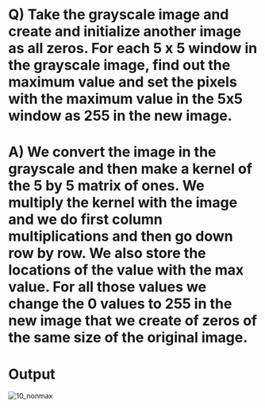 # Q) Take the grayscale image and create and initialize another image as all zeros. For each 5 x 5 window in the grayscale image, find out the maximum value and set the pixels with the maximum value in the 5x5 window as 255 in the new image.
# A) We convert the image in the grayscale and then make a kernel of the 5 by 5 matrix of ones. We multiply the kernel with the image and we do first column multiplications and then go down row by row. We also store the locations of the value with the max value. For all those values we change the 0 values to 255 in the new image that we create of zeros of the same size of the original image.

# Output
![10_nonmax](https://github.com/nisarg15/Basic_Computer_Vision/assets/89348092/35d2550d-58cd-439d-9c9d-1b5226362503)
